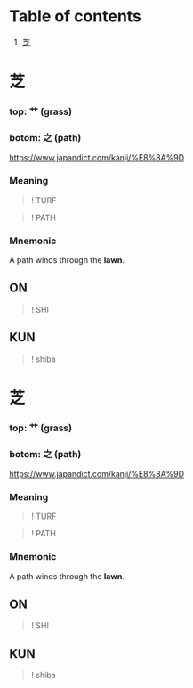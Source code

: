 # Table of contents

1. [芝](#芝)


# 芝
### top: ⺾ (grass)
### botom: 之 (path)
https://www.japandict.com/kanji/%E8%8A%9D

### Meaning
>! TURF

>! PATH

### Mnemonic
A path winds through the **lawn**.

## ON
>! SHI

## KUN
>! shiba


# 芝
### top: ⺾ (grass)
### botom: 之 (path)
https://www.japandict.com/kanji/%E8%8A%9D

### Meaning
>! TURF

>! PATH

### Mnemonic
A path winds through the **lawn**.

## ON
>! SHI

## KUN
>! shiba
